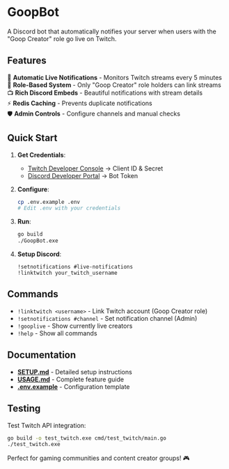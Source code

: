 # GoopBot

A Discord bot that automatically notifies your server when users with the "Goop Creator" role go live on Twitch.

## Features

🔴 **Automatic Live Notifications** - Monitors Twitch streams every 5 minutes  
👑 **Role-Based System** - Only "Goop Creator" role holders can link streams  
📺 **Rich Discord Embeds** - Beautiful notifications with stream details  
⚡ **Redis Caching** - Prevents duplicate notifications  
🛡️ **Admin Controls** - Configure channels and manual checks  

## Quick Start

1. **Get Credentials**:
   - [Twitch Developer Console](https://dev.twitch.tv/console) → Client ID & Secret
   - [Discord Developer Portal](https://discord.com/developers/applications) → Bot Token

2. **Configure**:
   ```bash
   cp .env.example .env
   # Edit .env with your credentials
   ```

3. **Run**:
   ```bash
   go build
   ./GoopBot.exe
   ```

4. **Setup Discord**:
   ```
   !setnotifications #live-notifications
   !linktwitch your_twitch_username
   ```

## Commands

- `!linktwitch <username>` - Link Twitch account (Goop Creator role)
- `!setnotifications #channel` - Set notification channel (Admin)
- `!gooplive` - Show currently live creators
- `!help` - Show all commands

## Documentation

- **[SETUP.md](SETUP.md)** - Detailed setup instructions
- **[USAGE.md](USAGE.md)** - Complete feature guide
- **[.env.example](.env.example)** - Configuration template

## Testing

Test Twitch API integration:
```bash
go build -o test_twitch.exe cmd/test_twitch/main.go
./test_twitch.exe
```

Perfect for gaming communities and content creator groups! 🎮

